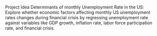 Project Idea
Determinants of monthly Unemployment Rate in the US: Explore whether economic factors affecting monthly US unemployment rates changes during financial crisis
by regressing unemployment rate against variables like GDP growth, inflation rate, labor force participation rate, and financial crisis.

